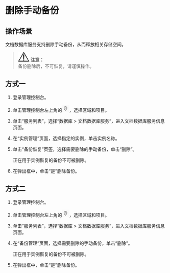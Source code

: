 # 删除手动备份<a name="dds_03_0008"></a>

## 操作场景<a name="section28937012194642"></a>

文档数据库服务支持删除手动备份，从而释放相关存储空间。

>![](public_sys-resources/icon-notice.gif) **注意：**   
>备份删除后，不可恢复，请谨慎操作。  

## 方式一<a name="s73bfa9753f8846dca66db91183a48e1c"></a>

1.  登录管理控制台。
2.  单击管理控制台左上角的![](figures/region.png)，选择区域和项目。
3.  单击“服务列表”，选择“数据库  \>  文档数据库服务“，进入文档数据库服务信息页面。
4.  在“实例管理”页面，选择指定的实例，单击实例名称。
5.  单击“备份恢复”页签，选择需要删除的手动备份，单击“删除”。

    正在用于实例恢复的备份不可被删除。

6.  在弹出框中，单击“是”删除备份。

## 方式二<a name="section62073393114623"></a>

1.  登录管理控制台。
2.  单击管理控制台左上角的![](figures/region.png)，选择区域和项目。
3.  单击“服务列表”，选择“数据库  \>  文档数据库服务“，进入文档数据库服务信息页面。
4.  在“备份管理”页面，选择需要删除的手动备份，单击“删除”。

    正在用于实例恢复的备份不可被删除。

5.  在弹出框中，单击“是”删除备份。


